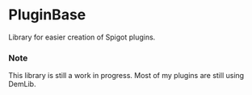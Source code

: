 # PluginBase
Library for easier creation of Spigot plugins.

### Note
This library is still a work in progress. Most of my plugins are still using DemLib.
